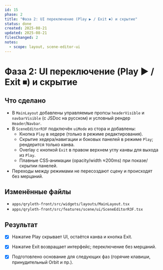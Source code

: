 ```yaml
---
id: 15
phase: 2
title: "Фаза 2: UI переключение (Play ▶ / Exit ⏹) и скрытие"
status: done
created: 2025-08-21
updated: 2025-08-21
filesChanged: 2
notes:
  - scope: layout, scene-editor-ui
---
```


# Фаза 2: UI переключение (Play ▶ / Exit ⏹) и скрытие

## Что сделано
- В `MainLayout` добавлены управляемые пропсы `headerVisible` и `navbarVisible` (c JSDoc на русском) и условный рендер `Header`/`Navbar`.
- В `SceneEditorR3F` подключён `uiMode` из стора и добавлены:
  - Кнопка `Play` в хедере (только в режиме редактирования).
  - Скрытие хедера/навигации и боковых панелей в режиме `Play`; рендерится только канва.
  - Overlay c кнопкой `Exit` в правом верхнем углу канвы для выхода из `Play`.
  - Плавные CSS‑анимации (opacity/width ≈200ms) при показе/скрытии панелей.
- Переходы между режимами не пересоздают сцену и происходят без мерцаний.

## Изменённые файлы
- `apps/qryleth-front/src/widgets/layouts/MainLayout.tsx`
- `apps/qryleth-front/src/features/scene/ui/SceneEditorR3F.tsx`

## Результат
- [x] Нажатие Play скрывает UI, остаётся канва и кнопка Exit.
- [x] Нажатие Exit возвращает интерфейс; переключение без мерцаний.
- [x] Подготовлено основание для следующих фаз (горячие клавиши, принудительный Orbit и пр.).

